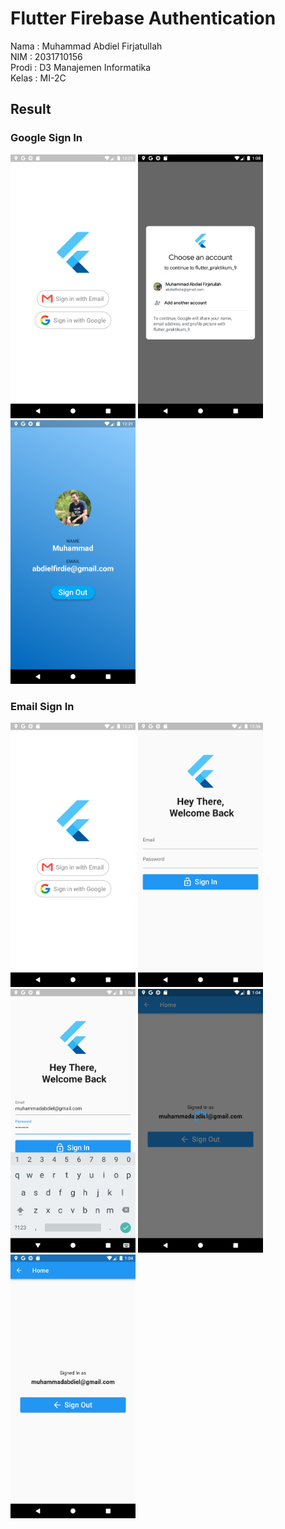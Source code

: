 # Flutter Firebase Authentication

Nama : Muhammad Abdiel Firjatullah <br>
NIM : 2031710156 <br>
Prodi : D3 Manajemen Informatika <br>
Kelas : MI-2C <br>

## Result

### Google Sign In

<span>
    <img src="assets/result/1.png" width="200">
</span>
<span>
    <img src="assets/result/2.png" width="200">
</span>
<span>
    <img src="assets/result/3.png" width="200">
</span>

### Email Sign In

<span>
    <img src="assets/result/4.png" width="200">
</span>
<span>
    <img src="assets/result/5.png" width="200">
</span>
<span>
    <img src="assets/result/6.png" width="200">
</span>
<span>
    <img src="assets/result/7.png" width="200">
</span>
<span>
    <img src="assets/result/8.png" width="200">
</span>
